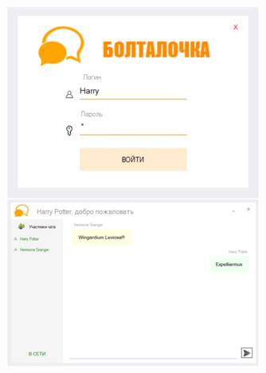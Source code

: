 ![](https://github.com/ElmarDusaev/TestChat/blob/master/img/1.jpg)
![](https://github.com/ElmarDusaev/TestChat/blob/master/img/2.jpg)
